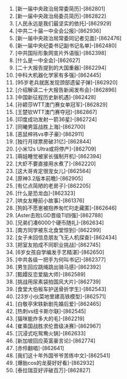 
1. [新一届中央政治局常委简历]-[862801]
1. [新一届中央政治局委员简历]-[862822]
1. [人民永远是我们最坚实的依托]-[862929]
1. [中共二十届一中全会公报]-[862936]
1. [新一届中央政治局常委同记者见面]-[862476]
1. [新一届中央纪委书记副书记名单]-[862480]
1. [中共国际形象网宣片外语版]-[862398]
1. [什么是一中全会]-[862627]
1. [二十大报告提到的大国重器]-[862294]
1. [中科大机器化学家有多强]-[862445]
1. [95岁老兵就医发现颈部遗留子弹]-[862920]
1. [介绍解读二十大报告新闻发布会]-[862896]
1. [中国新征程历史新机遇]-[862428]
1. [孙颖莎WTT澳门赛女单冠军]-[862829]
1. [王楚钦WTT澳门赛夺冠]-[862867]
1. [印度成功发射一箭36星]-[862724]
1. [同曦男篮战胜上海]-[862700]
1. [恶鼠梓祎vs李子豪]-[862911]
1. [独行月球票房破31亿]-[862844]
1. [小米12s Ultra或将停产]-[862709]
1. [萌娃睡觉被家长强制开机]-[862394]
1. [大虾不要直接用水煮了]-[862220]
1. [这大哥肯定很宠女儿]-[862564]
1. [原神3.2版本前瞻]-[862905]
1. [有亿点简陋的老房子]-[862205]
1. [什么是恐龙血]-[862323]
1. [哄女友睡前小故事]-[861376]
1. [狗妈不愿崽被抱养匆忙叼走藏匿]-[862646]
1. [Aster击败LGD晋级TI四强]-[862788]
1. [兄弟们凑6000个硬币随礼]-[862634]
1. [南方同学被东北食堂惊到]-[862299]
1. [女子未回信息朋友飞无人机探查]-[862434]
1. [把室友拍成不同职业挑战]-[862745]
1. [6岁女孩自学编发手艺精湛]-[862650]
1. [中共各级一把手为何叫书记]-[862377]
1. [男生回应跳绳跳出骑马感]-[862392]
1. [甄嬛反恋爱脑大师]-[862589]
1. [挑战用尿素袋拍国风大片]-[862739]
1. [食堂大伯板车护送骨折学生]-[862543]
1. [23岁小伙菜地里建高铁模型]-[862571]
1. [白敬亭宋轶新剧先婚后爱]-[862465]
1. [热刺vs纽卡斯尔联]-[862545]
1. [猫咪能炸多大的毛]-[862219]
1. [崔乘国战胜求伦晋级决赛]-[862967]
1. [沉浸式吃鸳鸯火锅]-[862633]
1. [新加坡回应英富豪言论]-[862774]
1. [赤伶翻唱]-[862641]
1. [我们这十年外国爷爷苦练中文]-[862541]
1. [爆胎cos的龙葵好好看]-[862932]
1. [泰拉瑞亚好评破百万]-[862827]